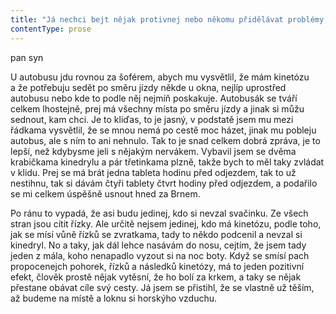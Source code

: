 ```yaml
---
title: "Já nechci bejt nějak protivnej nebo někomu přidělávat problémy, ale snad je každýmu jasný, že tentokrát se toho po mně chce trochu moc, ne? Snažím se ségře vysvětlit, že po mně nemůže chtít, abych se ze dne na den sbalil a\_nechal se deportovat někam do prdele světa\\. Je to nějakejch osm set padesát kilometrů, uprostřed ničeho\\. Normální pustina v\_horách, kolem spousta medvědů, našel jsem si to\\. Fotky medvědů jsou na oficiálních stránkách tý díry, medvěda mají i\_ve znaku\\. Cesta autem tam trvá devět hodin, nějakej blbej autobus od cestovky to pojede nejmíň dvanáct\\. Zdvořile se snažím ségře vysvětlit, že jsem si našel na mapě to místo, kam deportovali Havlíčka, aby zmizel navěky na úplným konci světa\_— Brixen\\. Tak tenhle Brixen je po cestě, možná tam dokonce autobus z\_tý cestovky udělá menší zastávku na vyčůrání, možná\\. V\_každým případě je ta díra, kam mám jet, ještě o\_dalších skoro dvě stě kiláků dál\\. Jo, je mi jasný, že pro nějaký dobrodružný týpky by to asi byl skvělej výlet; lidi tam jezdí lyžovat, dobrý, nic proti nim\\. Jenom prostě nemusíme mít všichni stejný zájmy\\. Já nestojím o\_to lyžovat v\_Alpách, nestojím ani o\_cestu přes Saharu na velbloudovi, a\_nechci ani jet na saních se psama za polární kruh\\. Když budu chtít cestovat, poletím třeba dvě hodiny letadlem do Londýna na nějakej koncert, dám si pivo v\_nějakým pubu a\_pak domů\\. To možná, ale nepotřebuju jezdit někam, kde jsou medvědi a\_laviny\\. Na lyžích jsem nestál už nějakejch dvacet let a\_rozhodně mi to nechybí\\. Jenomže pro Sylvu není žádnej argument dost pádnej\\. Prej medvědi v\_zimě spí a\_prej to mám udělat pro tátu, že mu nemůže říct, že vyhodí jeho vánoční dárek do luftu\\. Jo, já jsem prostě chlápek, kterýho vyrazili ze školení „naučte se říkat ne“\\."
contentType: prose
---
```


<section>

pan syn

U autobusu jdu rovnou za šoférem, abych mu vysvětlil, že mám kinetózu a že potřebuju sedět po směru jízdy někde u okna, nejlíp uprostřed autobusu nebo kde to podle něj nejmíň poskakuje. Autobusák se tváří celkem lhostejně, prej má všechny místa po směru jízdy a jinak si můžu sednout, kam chci. Je to kliďas, to je jasný, v podstatě jsem mu mezi řádkama vysvětlil, že se mnou nemá po cestě moc házet, jinak mu pobleju autobus, ale s ním to ani nehnulo. Tak to je snad celkem dobrá zpráva, je to lepší, než kdybysme jeli s nějakým nervákem. Vybavil jsem se dvěma krabičkama kinedrylu a pár třetinkama plzně, takže bych to měl taky zvládat v klidu. Prej se má brát jedna tableta hodinu před odjezdem, tak to už nestihnu, tak si dávám čtyři tablety čtvrt hodiny před odjezdem, a podařilo se mi celkem úspěšně usnout hned za Brnem.

Po ránu to vypadá, že asi budu jedinej, kdo si nevzal svačinku. Ze všech stran jsou cítit řízky. Ale určitě nejsem jedinej, kdo má kinetózu, podle toho, jak se mísí vůně řízků se zvratkama, tady to někdo podcenil a nevzal si kinedryl. No a taky, jak dál lehce nasávám do nosu, cejtím, že jsem tady jeden z mála, koho nenapadlo vyzout si na noc boty. Když se smísí pach propocenejch pohorek, řízků a následků kinetózy, má to jeden pozitivní efekt, člověk prostě nějak vytěsní, že ho bolí za krkem, a taky se nějak přestane obávat cíle svý cesty. Já jsem se přistihl, že se vlastně už těším, až budeme na místě a loknu si horskýho vzduchu.

</section>
